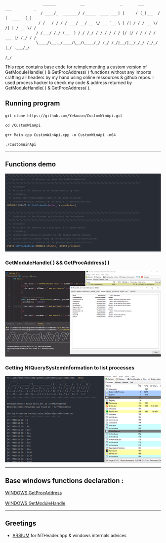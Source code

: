 ```

                 ______           __                _       ___       ___          _ 
                / ____/_  _______/ /_____  ____ ___| |     / (_)___  /   |  ____  (_)
               / /   / / / / ___/ __/ __ \/ __ `__ \ | /| / / / __ \/ /| | / __ \/ / 
              / /___/ /_/ (__  ) /_/ /_/ / / / / / / |/ |/ / / / / / ___ |/ /_/ / /  
              \____/\__,_/____/\__/\____/_/ /_/ /_/|__/|__/_/_/ /_/_/  |_/ .___/_/   
                                                                        /_/          

```

This repo contains base code for reimplementing a custom version of GetModuleHandle( ) & GetProcAddress( ) functions without any imports crafting all headers by my hand using online ressources & github repos.
I used process hacker to check my code & address returned by GetModuleHandle( ) & GetProcAddress( ).

## Running program 

`git clone https://github.com/Yekuuun/CustomWinApi.git`

`cd /CustomWinApi`

`g++ Main.cpp CustomWinApi.cpp -o CustomWinApi -m64`

`./CustomWinApi`

---

## Functions demo
<img src="https://github.com/Yekuuun/CustomWinApi/blob/main/assets/Functions.png"></img>

### GetModuleHandle( ) && GetProcAddress( )

<img src="https://github.com/Yekuuun/CustomWinApi/blob/main/assets/GetModuleHandle.png"></img>

### Getting NtQuerySystemInformation to list processes 

<img src="https://github.com/Yekuuun/CustomWinApi/blob/main/assets/ListProcess.png"></img>

---

## Base windows functions declaration :

[WINDOWS GetProcAddress](https://learn.microsoft.com/en-us/windows/win32/api/libloaderapi/nf-libloaderapi-getprocaddress) <br> <br>
[WINDOWS GetModuleHandle](https://learn.microsoft.com/en-us/windows/win32/api/libloaderapi/nf-libloaderapi-getmodulehandlew)

---

## Greetings

- [ARSIUM](https://github.com/arsium) for NTHeader.hpp & windows internals advices
